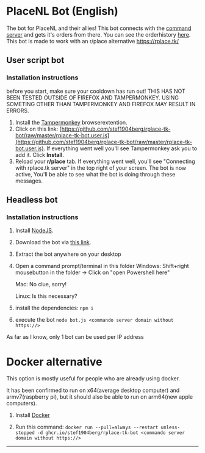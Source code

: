 # PlaceNL Bot (English)

The bot for PlaceNL and their allies! This bot connects with the [command server](https://github.com/PlaceNL/Commando) and gets it's orders from there. You can see the orderhistory [here](https://placenl.noahvdaa.me/).
This bot is made to work with an r/place alternative https://rplace.tk/

## User script bot

### Installation instructions

before you start, make sure your cooldown has run out!
THIS HAS NOT BEEN TESTED OUTSIDE OF FIREFOX AND TAMPERMONKEY. USING SOMETING OTHER THAN TAMPERMONKEY AND FIREFOX MAY RESULT IN ERRORS.

1. Install the [Tampermonkey](https://www.tampermonkey.net/) browserextention.
2. Click on this link: [https://github.com/stef1904berg/rplace-tk-bot/raw/master/rplace-tk-bot.user.js](https://github.com/stef1904berg/rplace-tk-bot/raw/master/rplace-tk-bot.user.js). If everything went well you'll see Tampermonkey ask you to add it. Click **Install**.
3. Reload your **r/place** tab. If everything went well, you'll see "Connecting with rplace.tk server" in the top right of your screen. The bot is now active, You'll be able to see what the bot is doing through these messages.

## Headless bot

### Installation instructions

1. Install [NodeJS](https://nodejs.org/).
2. Download the bot via [this link](https://github.com/stef1904berg/rPlaceTKBot/archive/refs/heads/master.zip).
3. Extract the bot anywhere on your desktop
4. Open a command prompt/terminal in this folder
    Windows: Shift+right mousebutton in the folder -> Click on "open Powershell here"
    
    Mac: No clue, sorry!
    
    Linux: Is this necessary?
5. install the dependencies: `npm i`
6. execute the bot `node bot.js <commando server domain without https://>`

As far as I know, only 1 bot can be used per IP address

# Docker alternative


This option is mostly useful for people who are already using docker.


It has been confirmed to run on x64(average desktop computer) and armv7(raspberry pi), but it should also be able to run on arm64(new apple computers).


1. Install [Docker](https://docs.docker.com/get-docker/)

2. Run this command: `docker run --pull=always --restart unless-stopped -d ghcr.io/stef1904berg/rplace-tk-bot <commando server domain without https://>`

-----
